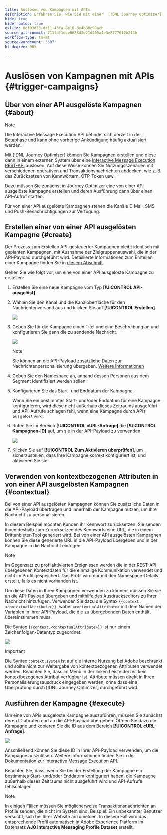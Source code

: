 ```yaml
---
title: Auslösen von Kampagnen mit APIs
description: Erfahren Sie, wie Sie mit einer  [!DNL Journey Optimizer] API Kampagnen auslösen können.
hide: true
hidefromtoc: true
exl-id: 0ef03d33-da11-43fa-8e10-8e4b80c90acb
source-git-commit: 711fdf1dce0688d2e21d405a4e3e8777612b2f3b
workflow-type: tm+mt
source-wordcount: '687'
ht-degree: 96%

---
```


# Auslösen von Kampagnen mit APIs {#trigger-campaigns}

## Über von einer API ausgelöste Kampagnen {#about}

>[!NOTE]
>
>Die Interactive Message Execution API befindet sich derzeit in der Betaphase und kann ohne vorherige Ankündigung häufig aktualisiert werden.

Mit [!DNL Journey Optimizer] können Sie Kampagnen erstellen und diese dann in einem externen System über eine [Interactive Message Execution REST-API](https://developer.adobe.com/journey-optimizer-apis/references/messaging/#tag/execution) auslösen. Auf diese Weise können Sie Nutzungsszenarien mit verschiedenen operativen und Transaktionsnachrichten abdecken, wie z. B. das Zurücksetzen von Kennwörtern, OTP-Token usw.

Dazu müssen Sie zunächst in Journey Optimizer eine von einer API ausgelöste Kampagne erstellen und deren Ausführung dann über einen API-Aufruf starten.

Für von einer API ausgelöste Kampagnen stehen die Kanäle E-Mail, SMS und Push-Benachrichtigungen zur Verfügung.

## Erstellen einer von einer API ausgelösten Kampagne {#create}

Der Prozess zum Erstellen API-gesteuerter Kampagnen bleibt identisch mit geplanten Kampagnen, mit Ausnahme der Zielgruppenauswahl, die in der API-Payload durchgeführt wird. Detaillierte Informationen zum Erstellen einer Kampagne finden Sie in [diesem Abschnitt](create-campaign.md).

Gehen Sie wie folgt vor, um eine von einer API ausgelöste Kampagne zu erstellen:

1. Erstellen Sie eine neue Kampagne vom Typ **[!UICONTROL API-ausgelöst]**.

1. Wählen Sie den Kanal und die Kanaloberfläche für den Nachrichtenversand aus und klicken Sie auf **[!UICONTROL Erstellen]**.

   ![](assets/api-triggered-type.png)

1. Geben Sie für die Kampagne einen Titel und eine Beschreibung an und konfigurieren Sie dann die zu sendende Nachricht.

   ![](assets/api-triggered-properties.png)

   >[!NOTE]
   >
   >Sie können an die API-Payload zusätzliche Daten zur Nachrichtenpersonalisierung übergeben. [Weitere Informationen](#contextual)

1. Geben Sie den Namespace an, anhand dessen Personen aus dem Segment identifiziert werden sollen.

1. Konfigurieren Sie das Start- und Enddatum der Kampagne.

   Wenn Sie ein bestimmtes Start- und/oder Enddatum für eine Kampagne konfigurieren, wird diese nicht außerhalb dieses Zeitraums ausgeführt und API-Aufrufe schlagen fehl, wenn eine Kampagne durch APIs ausgelöst wird.

1. Rufen Sie im Bereich **[!UICONTROL cURL-Anfrage]** die **[!UICONTROL Kampagnen-ID]** auf, um sie in der API-Payload zu verwenden.

   ![](assets/api-triggered-curl.png)

1. Klicken Sie auf **[!UICONTROL Zum Aktivieren überprüfen]**, um sicherzustellen, dass Ihre Kampagne korrekt konfiguriert ist, und aktivieren Sie sie.

## Verwenden von kontextbezogenen Attributen in von einer API ausgelösten Kampagnen {#contextual}

Bei von einer API ausgelösten Kampagnen können Sie zusätzliche Daten in die API-Payload übertragen und innerhalb der Kampagne nutzen, um Ihre Nachricht zu personalisieren.

In diesem Beispiel möchten Kunden ihr Kennwort zurücksetzen. Sie senden ihnen deshalb zum Zurücksetzen des Kennworts eine URL, die in einem Drittanbieter-Tool generiert wird. Bei von einer API ausgelösten Kampagnen können Sie diese generierte URL in die API-Payload übergeben und in der Kampagne in die Nachricht einfügen.

>[!NOTE]
>
>Im Gegensatz zu profilaktivierten Ereignissen werden die in der REST-API übergebenen Kontextdaten für die einmalige Kommunikation verwendet und nicht im Profil gespeichert. Das Profil wird nur mit den Namespace-Details erstellt, falls es nicht vorhanden ist.

Um diese Daten in Ihren Kampagnen verwenden zu können, müssen Sie sie an die API-Payload übergeben und mithilfe des Ausdruckseditors zu Ihrer Nachricht hinzufügen. Verwenden Sie dazu die Syntax `{{context.<contextualAttribute>}}`, wobei `<contextualAttribute>` mit dem Namen der Variablen in Ihrer API-Payload, die die zu übergebenden Daten enthält, übereinstimmen muss.

Die Syntax `{{context.<contextualAttribute>}}` ist nur einem Zeichenfolgen-Datentyp zugeordnet.

![](assets/api-triggered-context.png)

>[!IMPORTANT]
>
>Die Syntax `context.system` ist auf die interne Nutzung bei Adobe beschränkt und sollte nicht zur Weitergabe von kontextbezogenen Attributen verwendet werden.
Beachten Sie, dass im Menü in der linken Leiste derzeit kein kontextbezogenes Attribut verfügbar ist. Attribute müssen direkt in Ihren Personalisierungsausdruck eingegeben werden, ohne dass eine Überprüfung durch [!DNL Journey Optimizer] durchgeführt wird.

## Ausführen der Kampagne {#execute}

Um eine von APIs ausgelöste Kampagne auszuführen, müssen Sie zunächst deren ID abrufen und an die API-Payload übergeben. Öffnen Sie dazu die Kampagne und kopieren Sie die ID aus dem Bereich **[!UICONTROL cURL-Anfrage]**.

![](assets/api-triggered-id.png)

Anschließend können Sie diese ID in Ihrer API-Payload verwenden, um die Kampagne auszulösen. Weitere Informationen finden Sie in der [Dokumentation zur Interactive Message Execution API](https://developer.adobe.com/journey-optimizer-apis/references/messaging/#tag/execution).

Beachten Sie, dass, wenn Sie bei der Erstellung der Kampagne ein bestimmtes Start- und/oder Enddatum konfiguriert haben, die Kampagne außerhalb dieses Zeitraums nicht ausgeführt wird und API-Aufrufe fehlschlagen.

>[!NOTE]
>
>In einigen Fällen müssen Sie möglicherweise Transaktionsnachrichten an Profile senden, die nicht im System sind. Beispiel: Ein unbekannter Benutzer versucht, sich bei Ihrer Website anzumelden. In diesem Fall wird das entsprechende Profil automatisch in Adobe Experience Platform im Datensatz **AJO Interactive Messaging Profile Dataset** erstellt.
